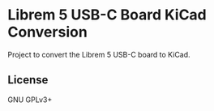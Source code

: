 # Librem 5 USB-C Board KiCad Conversion
Project to convert the Librem 5 USB-C board to KiCad.

## License
GNU GPLv3+
